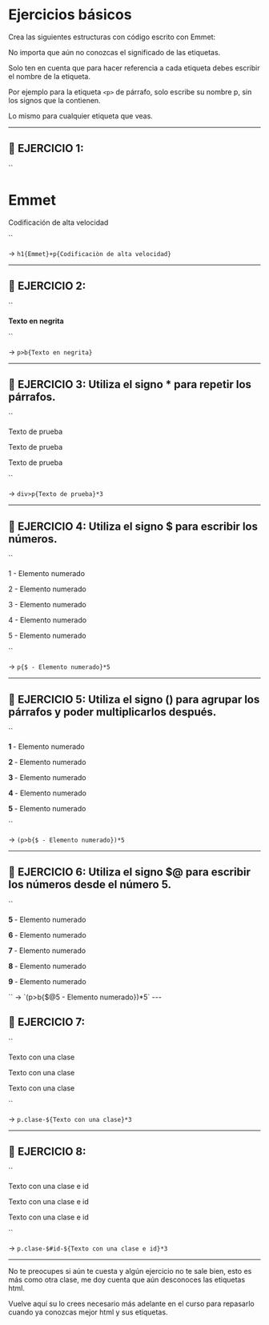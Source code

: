 # Ejercicios básicos

Crea las siguientes estructuras con código escrito con Emmet:

No importa que aún no conozcas el significado de las etiquetas.

Solo ten en cuenta que para hacer referencia a cada etiqueta debes escribir el nombre de la etiqueta.

Por ejemplo para la etiqueta ``<p>`` de párrafo, solo escribe su nombre p, sin los signos que la contienen.

Lo mismo para cualquier etiqueta que veas.

---

## 📑 EJERCICIO 1:

``

<h1>Emmet</h1>
<p>Codificación de alta velocidad</p>
``

-> `h1{Emmet}+p{Codificaciòn de alta velocidad}`

---

## 📑 EJERCICIO 2:

``
<p><b>Texto en negrita</b></p>
``

-> `p>b{Texto en negrita}`

---

## 📑 EJERCICIO 3: Utiliza el signo * para repetir los párrafos.

``
<div>
  <p>Texto de prueba</p>
  <p>Texto de prueba</p>
  <p>Texto de prueba</p>
</div>
``

-> `div>p{Texto de prueba}*3`

---

## 📑 EJERCICIO 4: Utiliza el signo $ para escribir los números.

``
<p>1 - Elemento numerado</p>
<p>2 - Elemento numerado</p>
<p>3 - Elemento numerado</p>
<p>4 - Elemento numerado</p>
<p>5 - Elemento numerado</p>
``

-> `p{$ - Elemento numerado}*5`

---

## 📑 EJERCICIO 5: Utiliza el signo () para agrupar los párrafos y poder multiplicarlos después. 

``
<p><b>1 </b>- Elemento numerado</p>
<p><b>2 </b>- Elemento numerado</p>
<p><b>3 </b>- Elemento numerado</p>
<p><b>4 </b>- Elemento numerado</p>
<p><b>5 </b>- Elemento numerado</p>
``

-> `(p>b{$ - Elemento numerado})*5`

---

## 📑 EJERCICIO 6: Utiliza el signo $@ para escribir los números desde el número 5. 

``
<p><b>5 </b>- Elemento numerado</p>
<p><b>6 </b>- Elemento numerado</p>
<p><b>7 </b>- Elemento numerado</p>
<p><b>8 </b>- Elemento numerado</p>
<p><b>9 </b>- Elemento numerado</p>
``
-> `(p>b{$@5 - Elemento numerado})*5`
---

## 📑 EJERCICIO 7:

``
<p class="clase-1">Texto con una clase</p>
<p class="clase-2">Texto con una clase</p>
<p class="clase-3">Texto con una clase</p>
``

-> `p.clase-${Texto con una clase}*3`

---

## 📑 EJERCICIO 8:

``
<p class="clase-1" id="id-1">Texto con una clase e id</p>
<p class="clase-2" id="id-2">Texto con una clase e id</p>
<p class="clase-3" id="id-3">Texto con una clase e id</p>
``

-> `p.clase-$#id-${Texto con una clase e id}*3`

---

No te preocupes si aún te cuesta y algún ejercicio no te sale bien, esto es más como otra clase, me doy cuenta que aún desconoces las etiquetas html.

Vuelve aquí su lo crees necesario más adelante en el curso para repasarlo cuando ya conozcas mejor html y sus etiquetas.